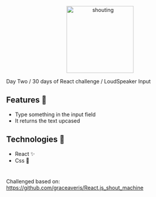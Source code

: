 <p  align="center">
<img  src="https://media.giphy.com/media/2A5zHrIPvo8MNnkAXl/giphy.gif"  height="180" alt="shouting">
</p>

Day Two / 30 days of React challenge / LoudSpeaker Input

## Features :unicorn: 
* Type something in the input field
* It returns the text upcased

## Technologies :mag_right:
* React :sparkles:
* Css :nail_care:

#
Challenged based on: https://github.com/graceaveris/React.js_shout_machine
